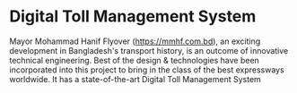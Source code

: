 # Digital Toll Management System
Mayor Mohammad Hanif Flyover (https://mmhf.com.bd), an exciting development in Bangladesh's transport history, is an outcome of innovative technical engineering. Best of the design &amp; technologies have been incorporated into this project to bring in the class of the best expressways worldwide. It has a state-of-the-art Digital Toll Management System
